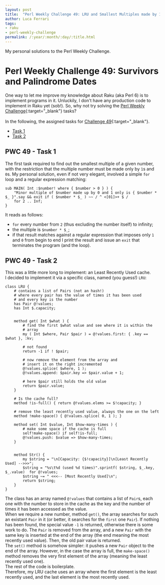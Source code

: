 ```yaml
---
layout: post
title:  "Perl Weekly Challenge 49: LRU and Smallest Multiples made by 1 and 0"
author: Luca Ferrari
tags:
- raku
- perl-weekly-challenge
permalink: /:year/:month/:day/:title.html
---
```

My personal solutions to the Perl Weekly Challenge.

# Perl Weekly Challenge 49: Survivors and Palindrome Dates

One way to let me improve my knowledge about Raku (aka Perl 6) is to implement programs in it.
Unluckily, I don't have any production code to implement in Raku yet (sob!).
So, why not try solving the [Perl Weekly Challenge](https://perlweeklychallenge.org/){:target="_blank"} tasks?
<br/>
<br/>
In the following, the assigned tasks for [Challenge 49](https://perlweeklychallenge.org/blog/perl-weekly-challenge-049/){:target="_blank"}.
<br/>
- [Task 1](#task1)
- [Task 2](#task2)


<a name="task1"></a>
## PWC 49 - Task 1

The first task required to find out the smallest multiple of a given number, with the restriction that the multiple number must be made only by `1`s and `0`s.
My personal solution, even if not very elegant, involved a simple `for` loop and a regular expression matching:

```perl6
sub MAIN( Int :$number! where { $number > 0 } ) {
    "Minor multiple of $number made up by 0 and 1 only is { $number * $_ }".say && exit if ( $number * $_ ) ~~ / ^ <[01]>+ $ /
    for 2 .. Inf;
}
```

It reads as follows:
- `for` every number from `2` (thus excluding the number itself) to infinity;
- the multiple is `$number * $_`;
- if that result matches against a regular expression that imposes only `1` and `0` from begin to end I print the result and issue an `exit` that terminates the program (and the loop).





<a name="task2"></a>
## PWC 49 - Task 2

This was a little more long to implement: an Least Recently Used cache.
<br/>
I decided to implement it via a specific class, named (you guess!) `LRU`:

```perl6
class LRU {
    # contains a list of Pairs (not an hash!)
    # where every pair has the value of times it has been used
    # and every key is the number
    has Pair @!values;
    has Int $.capacity;


    method get( Int $what ) {
        # find the first $what value and see where it is within the
        # array
        my ( Int $where, Pair $pair ) = @!values.first: { .key == $what }, :kv;

        # not found
        return -1 if ! $pair;

        # now remove the element from the array and
        # insert it on the right incremented
        @!values.splice( $where, 1 );
        @!values.append: $pair.key => $pair.value + 1;

        # here $pair still holds the old value
        return $pair.value;
    }

    # Is the cache full?
    method !is-full() { return @!values.elems >= $!capacity; }

    # remove the least recently used value, always the one on the left
    method !make-space() { @!values.splice( 0, 1 ); }

    method set( Int $value, Int $how-many-times ) {
        # make some space if the cache is full
        self!make-space() if self!is-full;
        @!values.push: $value => $how-many-times;
    }


    method Str() {
        my $string = "\n[Capacity: {$!capacity}]\n[Least Recently Used] -->>>";
        $string = "%s\t%d (used %d times)".sprintf( $string, $_.key, $_.value)  for @!values;
        $string ~= " <<<-- [Most Recently Used]\n";
        return $string;
    }
}

```

The class has an array named `@!values` that contains a list of `Pair`s, each one with the number to store in the cache as the key and the number of times it has been accessed as the value.
<br/>
When we require a new number, method `get()`, the array searches for such an existant `Pair` in it (or better, it searches for the `first` one `Pair`). If nothing has been found, the special value `-1` is returned, otherwise there is some work to do. The `Pair` is removed from the array, and a new `Pair` with the same key is inserted at the end of the array (the end meaning the most recently used value). Then, the old pair value is returned.
<br/>
The `set()` method is somehow simpler: it pushes a new `Pair` object to the end of the array. However, in the case the array is full, the `make-space()` method removes the very first element of the array (meaning the least recently used one).
<br/>
The rest of the code is boilerplate.
<br/>
Therefore, my LRU cache uses an array where the first element is the least recently used, and the last element is the most recently used.
